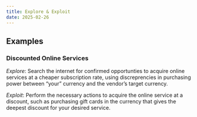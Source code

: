 ```yaml
---
title: Explore & Exploit
date: 2025-02-26
---
```


## Examples

### Discounted Online Services

*Explore*: Search the internet for confirmed opportunties to acquire online services at a cheaper subscription rate, using discreprencies in purchasing power between “your” currency and the vendor’s target currency.

*Exploit*: Perform the necessary actions to acquire the online service at a discount, such as purchasing gift cards in the currency that gives the deepest discount for your desired service.
